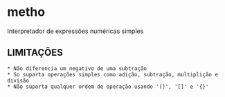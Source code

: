 # metho
Interpretador de expressões numéricas simples

## LIMITAÇÕES
    * Não diferencia um negativo de uma subtração
    * So suparta operações simples como adição, subtração, multiplição e divisão
    * Não suporta qualquer ordem de operação usando '()', '[]' e '{}'
